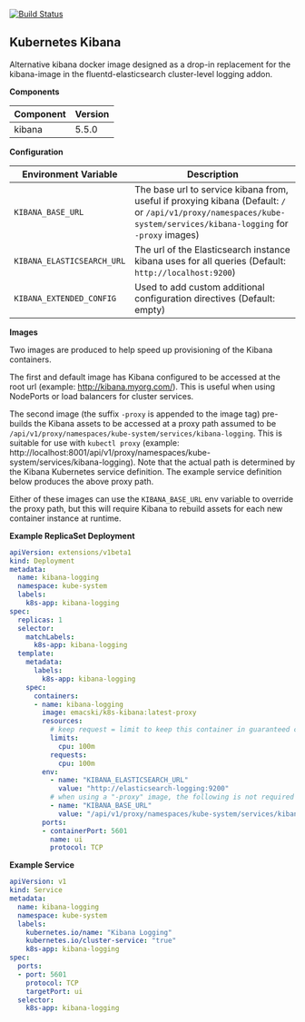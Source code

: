 [![Build Status](https://travis-ci.org/emacski/k8s-kibana.svg?branch=master)](https://travis-ci.org/emacski/k8s-kibana)

Kubernetes Kibana
-----------------

Alternative kibana docker image designed as a drop-in replacement for the
kibana-image in the fluentd-elasticsearch cluster-level logging addon.

**Components**

| Component | Version |
| --------- | ------- |
| kibana | 5.5.0 |

**Configuration**

| Environment Variable | Description |
| -------------------- | ----------- |
| `KIBANA_BASE_URL` | The base url to service kibana from, useful if proxying kibana (Default: `/` or `/api/v1/proxy/namespaces/kube-system/services/kibana-logging` for `-proxy` images) |
| `KIBANA_ELASTICSEARCH_URL` | The url of the Elasticsearch instance kibana uses for all queries (Default: `http://localhost:9200`) |
| `KIBANA_EXTENDED_CONFIG` | Used to add custom additional configuration directives (Default: empty) |

**Images**

Two images are produced to help speed up provisioning of the Kibana containers.

The first and default image has Kibana configured to be accessed at the root
url (example: http://kibana.myorg.com/). This is useful when using NodePorts
or load balancers for cluster services.

The second image (the suffix `-proxy` is appended to the image tag) pre-builds
the Kibana assets to be accessed at a proxy path assumed to be `/api/v1/proxy/namespaces/kube-system/services/kibana-logging`.
This is suitable for use with `kubectl proxy` (example: http://localhost:8001/api/v1/proxy/namespaces/kube-system/services/kibana-logging).
Note that the actual path is determined by the Kibana Kubernetes service definition.
The example service definition below produces the above proxy path.

Either of these images can use the `KIBANA_BASE_URL` env variable to override the
proxy path, but this will require Kibana to rebuild assets for each new container
instance at runtime.

**Example ReplicaSet Deployment**
```yaml
apiVersion: extensions/v1beta1
kind: Deployment
metadata:
  name: kibana-logging
  namespace: kube-system
  labels:
    k8s-app: kibana-logging
spec:
  replicas: 1
  selector:
    matchLabels:
      k8s-app: kibana-logging
  template:
    metadata:
      labels:
        k8s-app: kibana-logging
    spec:
      containers:
      - name: kibana-logging
        image: emacski/k8s-kibana:latest-proxy
        resources:
          # keep request = limit to keep this container in guaranteed class
          limits:
            cpu: 100m
          requests:
            cpu: 100m
        env:
          - name: "KIBANA_ELASTICSEARCH_URL"
            value: "http://elasticsearch-logging:9200"
          # when using a "-proxy" image, the following is not required
          - name: "KIBANA_BASE_URL"
            value: "/api/v1/proxy/namespaces/kube-system/services/kibana-logging"
        ports:
        - containerPort: 5601
          name: ui
          protocol: TCP
```

**Example Service**
```yaml
apiVersion: v1
kind: Service
metadata:
  name: kibana-logging
  namespace: kube-system
  labels:
    kubernetes.io/name: "Kibana Logging"
    kubernetes.io/cluster-service: "true"
    k8s-app: kibana-logging
spec:
  ports:
  - port: 5601
    protocol: TCP
    targetPort: ui
  selector:
    k8s-app: kibana-logging
```
